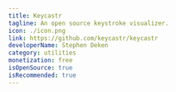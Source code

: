 ```yaml
---
title: Keycastr
tagline: An open source keystroke visualizer.
icon: ./icon.png
link: https://github.com/keycastr/keycastr
developerName: Stephen Deken
category: utilities
monetization: free
isOpenSource: true
isRecommended: true
---
```

